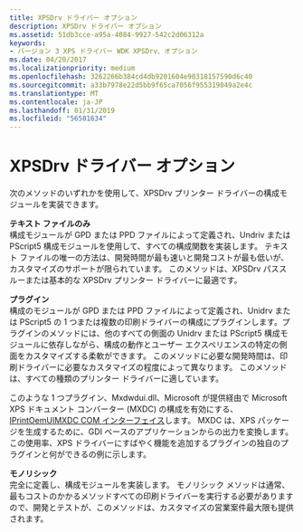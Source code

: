 ```yaml
---
title: XPSDrv ドライバー オプション
description: XPSDrv ドライバー オプション
ms.assetid: 51db3cce-a95a-4084-9927-542c2d06312a
keywords:
- バージョン 3 XPS ドライバー WDK XPSDrv、オプション
ms.date: 04/20/2017
ms.localizationpriority: medium
ms.openlocfilehash: 3262266b384cd4db9201604e90318157590d6c40
ms.sourcegitcommit: a33b7978e22d5bb9f65ca7056f955319049a2e4c
ms.translationtype: MT
ms.contentlocale: ja-JP
ms.lasthandoff: 01/31/2019
ms.locfileid: "56581634"
---
```

# <a name="xpsdrv-driver-options"></a>XPSDrv ドライバー オプション


次のメソッドのいずれかを使用して、XPSDrv プリンター ドライバーの構成モジュールを実装できます。

<a href="" id="text-file-only-------"></a>**テキスト ファイルのみ**   
構成モジュールが GPD または PPD ファイルによって定義され、Undriv または PScript5 構成モジュールを使用して、すべての構成関数を実装します。 テキスト ファイルの唯一の方法は、開発時間が最も速いと開発コストが最も低いが、カスタマイズのサポートが限られています。 このメソッドは、XPSDrv パススルーまたは基本的な XPSDrv プリンター ドライバーに最適です。

<a href="" id="plug-in-------"></a>**プラグイン**   
構成のモジュールが GPD または PPD ファイルによって定義され、Unidrv または PScript5 の 1 つまたは複数の印刷ドライバーの構成にプラグインします。プラグインのメソッドには、他のすべての側面の Unidrv または PScript5 構成モジュールに依存しながら、構成の動作とユーザー エクスペリエンスの特定の側面をカスタマイズする柔軟ができます。 このメソッドに必要な開発時間は、印刷ドライバーに必要なカスタマイズの程度によって異なります。 このメソッドは、すべての種類のプリンター ドライバーに適しています。

このような 1 つプラグイン、Mxdwdui.dll、Microsoft が提供経由で Microsoft XPS ドキュメント コンバーター (MXDC) の構成を有効にする、 [IPrintOemUIMXDC COM インターフェイス](iprintoemuimxdc-com-interface.md)します。 MXDC は、XPS パッケージを生成するために、GDI ベースのアプリケーションからの出力を変換します。 この使用率、XPS ドライバーにすばやく機能を追加するプラグインの独自のプラグインと何ができるの例に示します。

<a href="" id="monolithic"></a>**モノリシック**  
完全に定義し、構成モジュールを実装します。 モノリシック メソッドは通常、最もコストのかかるメソッドすべての印刷ドライバーを実行する必要がありますので、開発とテストが、このメソッドは、カスタマイズの営業案件最大限も提供されます。

 

 




